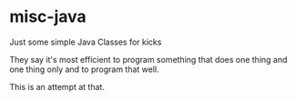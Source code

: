 # misc-java

Just some simple Java Classes for kicks

They say it's most efficient to program something that does one thing and one 
thing only and to program that well.

This is an attempt at that.

